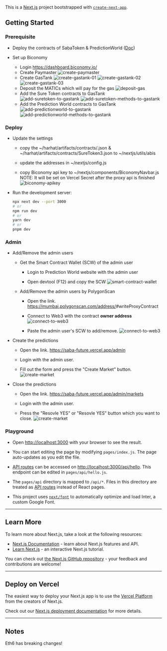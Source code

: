 This is a [Next.js](https://nextjs.org/) project bootstrapped with [`create-next-app`](https://github.com/vercel/next.js/tree/canary/packages/create-next-app).

## Getting Started

### Prerequisite

- Deploy the contracts of SabaToken & PredictionWorld ([Doc](../hardhat/README.md))

- Set up Biconomy
  - Login https://dashboard.biconomy.io/
  - Create Paymaster
  ![create-paymaster](./doc/images/biconomy-dashboard-01.png)
  - Create GasTank
  ![create-gastank-01](./doc/images/biconomy-dashboard-02.png)
  ![create-gastank-02](./doc/images/biconomy-dashboard-03.png)
  ![create-gastank-03](./doc/images/biconomy-dashboard-04.png)
  - Deposit the MATICs which will pay for the gas
  ![deposit-gas](./doc/images/biconomy-dashboard-05.png)
  - Add the Sure Token contracts to GasTank
  ![add-suretoken-to-gastank](./doc/images/biconomy-dashboard-06.png)
  ![add-suretoken-methods-to-gastank](./doc/images/biconomy-dashboard-09.png)
  - Add the Prediction World contracts to GasTank
  ![add-predictionworld-to-gastank](./doc/images/biconomy-dashboard-07.png)
  ![add-predictionworld-methods-to-gastank](./doc/images/biconomy-dashboard-10.png)

### Deploy

- Update the settings

  - copy the ~/harhat/artifacts/contracts/<Contract Name>.json & ~/harhat/artifacts/contracts/SureToken3.json to ~/nextjs/utils/abis

  - update the addresses in ~/nextjs/config.js

  - copy Biconomy api key to ~/nextjs/components/BiconomyNavbar.js
  NOTE: It will be set on Vercel Secret after the proxy api is finished
  ![biconomy-apikey](./doc/images/biconomy-dashboard-08.png)

- Run the development server:

  ```bash
  npx next dev --port 3000
  # or
  npm run dev
  # or
  yarn dev
  # or
  pnpm dev
  ```

### Admin

  - Add/Remove the admin users

    - Get the Smart Contract Wallet (SCW) of the admin user

      - Login to Prediction World website with the admin user

      - Open devtool (F12) and copy the SCW
      ![smart-contract-wallet](./doc/images/smart-contract-wallet-01.png)

    - Add/Remove the admin users by PolygonScan

      - Open the link. https://mumbai.polygonscan.com/address/<Contract Address>#writeProxyContract

      - Connect to Web3 with the contract **owner address**
      ![connect-to-web3](./doc/images/polygonscan-01.png)

      - Paste the admin user's SCW to add/remove.
      ![connect-to-web3](./doc/images/polygonscan-02.png)

  - Create the predictions

    - Open the link. https://saba-future.vercel.app/admin

    - Login with the admin user.

    - Fill out the form and press the "Create Market" button.
    ![create-market](./doc/images/prediction-world-admin-01.png)

  - Close the predictions

    - Open the link. https://saba-future.vercel.app/admin/markets

    - Login with the admin user.

    - Press the "Resovle YES" or "Resovle YES" button which you want to close.
    ![create-market](./doc/images/prediction-world-admin-02.png)

### Playground

- Open [http://localhost:3000](http://localhost:3000) with your browser to see the result.

- You can start editing the page by modifying `pages/index.js`. The page auto-updates as you edit the file.

- [API routes](https://nextjs.org/docs/api-routes/introduction) can be accessed on [http://localhost:3000/api/hello](http://localhost:3000/api/hello). This endpoint can be edited in `pages/api/hello.js`.

- The `pages/api` directory is mapped to `/api/*`. Files in this directory are treated as [API routes](https://nextjs.org/docs/api-routes/introduction) instead of React pages.

- This project uses [`next/font`](https://nextjs.org/docs/basic-features/font-optimization) to automatically optimize and load Inter, a custom Google Font.

---

## Learn More

To learn more about Next.js, take a look at the following resources:

- [Next.js Documentation](https://nextjs.org/docs) - learn about Next.js features and API.
- [Learn Next.js](https://nextjs.org/learn) - an interactive Next.js tutorial.

You can check out [the Next.js GitHub repository](https://github.com/vercel/next.js/) - your feedback and contributions are welcome!

---

## Deploy on Vercel

The easiest way to deploy your Next.js app is to use the [Vercel Platform](https://vercel.com/new?utm_medium=default-template&filter=next.js&utm_source=create-next-app&utm_campaign=create-next-app-readme) from the creators of Next.js.

Check out our [Next.js deployment documentation](https://nextjs.org/docs/deployment) for more details.

---

## Notes

Eth6 has breaking changes!
